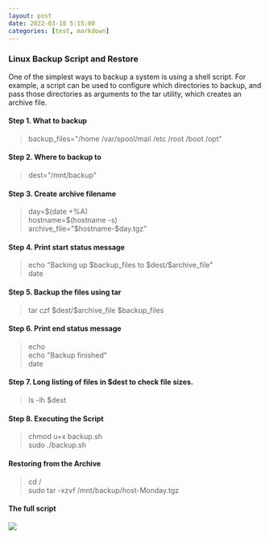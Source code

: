 ```yaml
---
layout: post
date: 2022-03-18 5:15:00
categories: [test, markdown]
---
```


<h3>Linux Backup Script and Restore</h3>
One of the simplest ways to backup a system is using a shell script. For example, a script can be used to configure which directories to backup, and pass those directories as arguments to the tar utility, which creates an archive file. 

<h4>Step 1. What to backup</h4>
<blockquote>
backup_files="/home /var/spool/mail /etc /root /boot /opt"
</blockquote>
 
<h4>Step 2. Where to backup to</h4>
<blockquote>
dest="/mnt/backup"
</blockquote>

<h4>Step 3. Create archive filename</h4>
<blockquote>
day=$(date +%A)
<br>hostname=$(hostname -s)
<br>archive_file="$hostname-$day.tgz"
</blockquote>

<h4>Step 4. Print start status message</h4>
<blockquote>
echo "Backing up $backup_files to $dest/$archive_file"
<br>date
</blockquote>

<h4>Step 5. Backup the files using tar</h4>
<blockquote>
tar czf $dest/$archive_file $backup_files
</blockquote>
<h4>Step 6. Print end status message</h4>
<blockquote>
echo
<br>echo "Backup finished"
<br>date
</blockquote>

<h4>Step 7. Long listing of files in $dest to check file sizes.</h4>
<blockquote>
ls -lh $dest
</blockquote>

<h4>Step 8. Executing the Script</h4>
<blockquote>
chmod u+x backup.sh
<br>sudo ./backup.sh
</blockquote>

<h4>Restoring from the Archive</h4>
<blockquote>
cd /
<br>sudo tar -xzvf /mnt/backup/host-Monday.tgz
</blockquote>

<h4>The full script</h4>
<img src="{{site.baseurl}}/assets/img/backup_script.PNG"><br>
